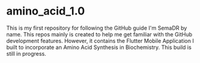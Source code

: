 # amino_acid_1.0
This is my first repository for following the GitHub guide
I'm SemaDR by name.
This repos mainly is created to help me get familiar with the GitHub development features.
However, it contains the Flutter Mobile Application I built to incorporate an Amino Acid Synthesis in Biochemistry.
This build is still in progress.
